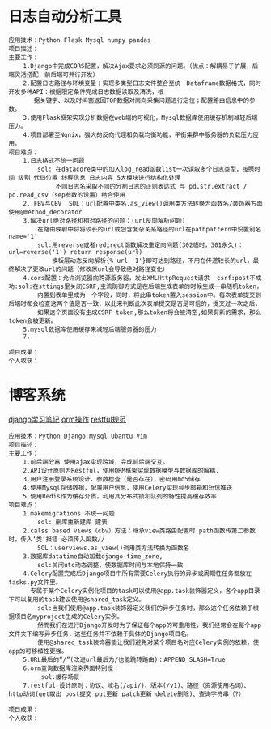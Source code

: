 日志自动分析工具
====
    应用技术：Python Flask Mysql numpy pandas  
    项目描述：
    主要工作：
        1.Django中完成CORS配置，解决Ajax要求必须同源的问题。（优点：解耦易于扩展，后端灵活搭配，前后端可并行开发）
        2.配置日志路径与环境变量；实现多类型日志文件整合至统一Dataframe数据格式，同时开发多种API：根据限定条件完成日志数据读取及清洗，根
           据关键字、以及时间窗返回TOP数据对南向采集问题进行定位；配置路由信息中的参数。 
        3.使用Flask框架实现分析数据在web端的可视化，Mysql数据库使用缓存机制减轻后端压力。
        4.项目部署至Ngnix，强大的反向代理和负载均衡功能，平衡集群中服务器的负载压力应用。
    项目难点：
        1.日志格式不统一问题  
            sol: 在datacore类中的加入log_read函数list一次读取多个日志类型，按照时间 级别 代码位置 线程信息 日志内容 5大模块进行结构化处理
                 不同日志名采取不同的分割日志的正则表达式 与 pd.str.extract /  pd.read_csv（sep参数的设置）结合使用
        2. FBV与CBV  SOL：url配置中类名.as_view()调用类方法转换为函数名/装饰器方面使用@method_decorator
        3.解决url绝对路径和相对路径的问题：(url反向解析问题)
            在路由映射中将将较长的url或包含复杂关系路径的url在pathpattern中设置别名name='1'
            sol:用reverse或者redirect函数解决重定向问题(302临时，301永久)：url=reverse('1') return response(url)
                模板层动态反向解析{% url '1'}即可达到路径，不用在传递较长的url，最终解决了更改url的问题（修改原url会导致绝对路径变化）
        4.cors配置：允许浏览器向跨源服务器，发出XMLHttpRequest请求  csrf:post不成功:sol:在sttings里关闭CSRF,主流防御方式是在后端生成表单的时候生成一串随机token，
            内置到表单里成为一个字段，同时，将此串token置入session中。每次表单提交到后端时都会检查这两个值是否一致，以此来判断此次表单提交是否是可信的，提交过一次之后，
            如果这个页面没有生成CSRF token,那么token将会被清空,如果有新的需求，那么token会被更新。
        5.mysql数据库使用缓存来减轻后端服务器的压力
        7.
        
    项目成果：
    个人收获：
  
博客系统 
====
[django学习笔记](https://blog.csdn.net/u010525694/category_8059588.html)
[orm操作](https://blog.csdn.net/u010525694/article/details/81331509?ops_request_misc=%257B%2522request%255Fid%2522%253A%2522163032399916780357247186%2522%252C%2522scm%2522%253A%252220140713.130102334..%2522%257D&request_id=163032399916780357247186&biz_id=0&utm_medium=distribute.pc_search_result.none-task-blog-2~all~baidu_landing_v2~default-5-81331509.first_rank_v2_pc_rank_v29&utm_term=django+orm%E6%93%8D%E4%BD%9C&spm=1018.2226.3001.4187)
[restful规范](https://blog.csdn.net/yiwenrong/article/details/102465860?ops_request_misc=%257B%2522request%255Fid%2522%253A%2522163032378916780271521715%2522%252C%2522scm%2522%253A%252220140713.130102334..%2522%257D&request_id=163032378916780271521715&biz_id=0&utm_medium=distribute.pc_search_result.none-task-blog-2~all~sobaiduend~default-2-102465860.first_rank_v2_pc_rank_v29&utm_term=python+restful+&spm=1018.2226.3001.4187)

    应用技术：Python Django Mysql Ubantu Vim 
    项目描述：
    主要工作：
        1.前后端分离 使用ajax实现跨域，完成前后端交互。
        2.API设计原则为Restful，使用ORM框架实现数据模型与数据库的解耦.  
        3.用户注册登录系统设计，参数检查（是否存在），密码用md5储存 
        4.使用Mysql存储数据，配置用户信息，使用Celery实现异步邮箱和短信推送
        5.使用Redis作为缓存介质，利用其分布式锁和队列的特性提高缓存效率
    项目难点：
        1.makemigrations 不统一问题  
            sol: 删库重新建库 建表
        2.calss based views（cbv）方法：继承view类路由配置时 path函数传第二参数时，传入‘类’报错 必须传入函数// 
            SOL：userviews.as_view()调用类方法转换为函数名
        3.数据库datatime自动加载django-time_zone,
            sol:关闭utc动态调整，使数据库时间与本地保持一致
        4.Celery配置完成后Django项目中所有需要Celery执行的异步或周期性任务都放在tasks.py文件里。
          专属于某个Celery实例化项目的task可以使用@app.task装饰器定义，各个app目录下可以复用的task建议使用@shared_task定义。 
            sol:当我们使用@app.task装饰器定义我们的异步任务时，那么这个任务依赖于根据项目名myproject生成的Celery实例。
            然而我们在进行Django开发时为了保证每个app的可重用性，我们经常会在每个app文件夹下编写异步任务，这些任务并不依赖于具体的Django项目名。
            使用@shared_task装饰器能让我们避免对某个项目名对应Celery实例的依赖，使app的可移植性更强。
        5.URL最后的“/”(改进url最后为/也能跳转路由)：APPEND_SLASH=True
        6.orm查询数据库渲染界面特别慢：
             sol:缓存场景 
        7.restful 设计原则：协议、域名(/api/)、版本(/v1)、路径（资源使用名词）、http动词(get取出 post提交 put更新 patch更新 delete删除)、查询字符串（?）
        
    项目成果：
    个人收获：

